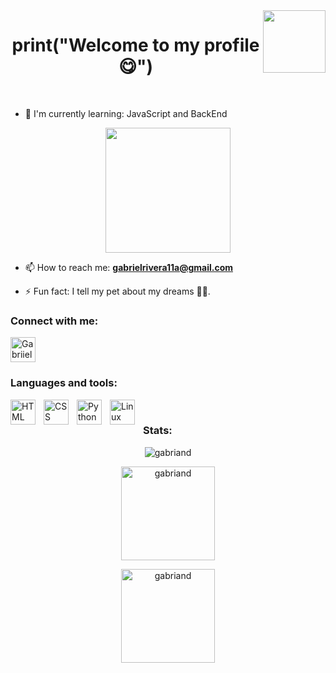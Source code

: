 <img align="right" width="100" height="auto" src="https://media.giphy.com/media/frSfC5NcmyF7q/giphy.gif">

<h1 align="center">print("Welcome to my profile 😋")</h1> 

<br>

- 🌱 I'm currently learning: JavaScript and BackEnd

<p align="center"> <img width="200" height="auto" src="https://media.giphy.com/media/9Y1wF3wx1Dex8w9wxL/giphy.gif"> 
</p>

- 📫 How to reach me: **gabrielrivera11a@gmail.com**

- ⚡ Fun fact: I tell my pet about my dreams 🐶✨.


<h3 align="left">Connect with me:</h3>

<p align="left">
<a href="https://twitter.com/Gabriiel_ARP" target="blank"><img align="center" src="https://raw.githubusercontent.com/rahuldkjain/github-profile-readme-generator/master/src/images/icons/Social/twitter.svg" alt="Gabriiel" width="40" /></a>

  
<h3 align="left">Languages and tools:</h3>

<img align="left" alt="HTML" width="40px" style="padding-right:10px;" src="https://cdn.jsdelivr.net/gh/devicons/devicon/icons/html5/html5-plain.svg" />
<img align="left" alt="CSS" width="40px" style="padding-right:10px;" src="https://cdn.jsdelivr.net/gh/devicons/devicon/icons/css3/css3-plain.svg" />
<img align="left" alt="Python" width="40px" style="padding-right:10px;" src="https://cdn.jsdelivr.net/gh/devicons/devicon/icons/python/python-plain.svg" />
<img align="left" alt="Linux" width="40px" style="padding-right:10px;" src="https://cdn.jsdelivr.net/gh/devicons/devicon/icons/linux/linux-original.svg" />
<br>

  
<h3 align="left">Stats:</h3>
  
<div align ="center">  
  <p><img align="center" src="https://github-readme-stats.vercel.app/api/top-langs?username=gabriand&show_icons=true&locale=en&layout=compact" alt="gabriand"></p>

  <p><img align="center" height="150em" src="https://github-readme-stats.vercel.app/api?username=gabriand&show_icons=true&locale=en" alt="gabriand"></p>

  <p><img align="center" height="150em" src="https://github-readme-streak-stats.herokuapp.com/?user=gabriand&" alt="gabriand"></p>
</div>


<!--
### print("Welcome to my profile :P.") 👋

**Gabriand/Gabriand** is a ✨ _special_ ✨ repository because its `README.md` (this file) appears on your GitHub profile.

Here are some ideas to get you started:

- 🔭 I’m currently working on ...

- 👯 I’m looking to collaborate on ...
- 🤔 I’m looking for help with ...
- 😄 Pronouns: 
- 💬 Ask me about ...
-->
